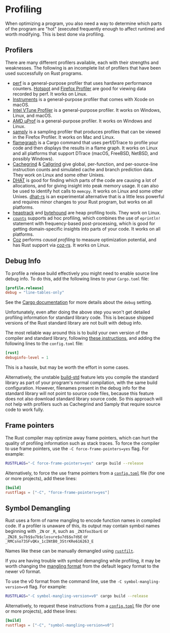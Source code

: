 # Profiling

When optimizing a program, you also need a way to determine which parts of the
program are "hot" (executed frequently enough to affect runtime) and worth
modifying. This is best done via profiling.

## Profilers

There are many different profilers available, each with their strengths and
weaknesses. The following is an incomplete list of profilers that have been
used successfully on Rust programs.
- [perf] is a general-purpose profiler that uses hardware performance counters.
  [Hotspot] and [Firefox Profiler] are good for viewing data recorded by perf.
  It works on Linux.
- [Instruments] is a general-purpose profiler that comes with Xcode on macOS.
- [Intel VTune Profiler] is a general-purpose profiler. It works on Windows,
  Linux, and macOS.
- [AMD μProf] is a general-purpose profiler. It works on Windows and Linux.
- [samply] is a sampling profiler that produces profiles that can be viewed
  in the Firefox Profiler. It works on Mac and Linux.
- [flamegraph] is a Cargo command that uses perf/DTrace to profile your
  code and then displays the results in a flame graph. It works on Linux and
  all platforms that support DTrace (macOS, FreeBSD, NetBSD, and possibly
  Windows).
- [Cachegrind] & [Callgrind] give global, per-function, and per-source-line
  instruction counts and simulated cache and branch prediction data. They work
  on Linux and some other Unixes.
- [DHAT] is good for finding which parts of the code are causing a lot of
  allocations, and for giving insight into peak memory usage. It can also be
  used to identify hot calls to `memcpy`. It works on Linux and some other
  Unixes. [dhat-rs] is an experimental alternative that is a little less
  powerful and requires minor changes to your Rust program, but works on all
  platforms.
- [heaptrack] and [bytehound] are heap profiling tools. They work on Linux.
- [`counts`] supports ad hoc profiling, which combines the use of `eprintln!`
  statement with frequency-based post-processing, which is good for getting
  domain-specific insights into parts of your code. It works on all platforms.
- [Coz] performs *causal profiling* to measure optimization potential, and has
  Rust support via [coz-rs]. It works on Linux. 

[perf]: https://perf.wiki.kernel.org/index.php/Main_Page
[Hotspot]: https://github.com/KDAB/hotspot
[Firefox Profiler]: https://profiler.firefox.com/
[Instruments]: https://developer.apple.com/forums/tags/instruments
[Intel VTune Profiler]: https://www.intel.com/content/www/us/en/developer/tools/oneapi/vtune-profiler.html
[AMD μProf]: https://developer.amd.com/amd-uprof/
[samply]: https://github.com/mstange/samply/
[flamegraph]: https://github.com/flamegraph-rs/flamegraph
[Cachegrind]: https://www.valgrind.org/docs/manual/cg-manual.html
[Callgrind]: https://www.valgrind.org/docs/manual/cl-manual.html
[DHAT]: https://www.valgrind.org/docs/manual/dh-manual.html
[dhat-rs]: https://github.com/nnethercote/dhat-rs/
[heaptrack]: https://github.com/KDE/heaptrack
[bytehound]: https://github.com/koute/bytehound
[`counts`]: https://github.com/nnethercote/counts/
[Coz]: https://github.com/plasma-umass/coz
[coz-rs]: https://github.com/plasma-umass/coz/tree/master/rust

## Debug Info

To profile a release build effectively you might need to enable source line
debug info. To do this, add the following lines to your `Cargo.toml` file:
```toml
[profile.release]
debug = "line-tables-only"
```
See the [Cargo documentation] for more details about the `debug` setting.

[Cargo documentation]: https://doc.rust-lang.org/cargo/reference/profiles.html#debug

Unfortunately, even after doing the above step you won't get detailed profiling
information for standard library code. This is because shipped versions of the
Rust standard library are not built with debug info.

The most reliable way around this is to build your own version of the compiler
and standard library, following [these instructions], and adding the following
lines to the `config.toml` file:
 ```toml
[rust]
debuginfo-level = 1
```
This is a hassle, but may be worth the effort in some cases.

[these instructions]: https://github.com/rust-lang/rust

Alternatively, the unstable [build-std] feature lets you compile the standard
library as part of your program's normal compilation, with the same build
configuration. However, filenames present in the debug info for the standard
library will not point to source code files, because this feature does not also
download standard library source code. So this approach will not help with
profilers such as Cachegrind and Samply that require source code to work fully.

[build-std]: https://doc.rust-lang.org/cargo/reference/unstable.html#build-std

## Frame pointers

The Rust compiler may optimize away frame pointers, which can hurt the quality
of profiling information such as stack traces. To force the compiler to use
frame pointers, use the `-C force-frame-pointers=yes` flag. For example:
```bash
RUSTFLAGS="-C force-frame-pointers=yes" cargo build --release
```

Alternatively, to force the use frame pointers from a [`config.toml`] file (for
one or more projects), add these lines:
```toml
[build]
rustflags = ["-C", "force-frame-pointers=yes"]
```
[`config.toml`]: https://doc.rust-lang.org/cargo/reference/config.html

## Symbol Demangling

Rust uses a form of name mangling to encode function names in compiled code. If
a profiler is unaware of this, its output may contain symbol names beginning
with `_ZN` or `_R`, such as `_ZN3foo3barE` or
`_ZN28_$u7b$$u7b$closure$u7d$$u7d$E` or
`_RMCsno73SFvQKx_1cINtB0_3StrKRe616263_E`

Names like these can be manually demangled using [`rustfilt`].

[`rustfilt`]: https://crates.io/crates/rustfilt

If you are having trouble with symbol demangling while profiling, it may be
worth changing the [mangling format] from the default legacy format to the newer
v0 format.

[mangling format]: https://doc.rust-lang.org/rustc/codegen-options/index.html#symbol-mangling-version

To use the v0 format from the command line, use the `-C
symbol-mangling-version=v0` flag. For example:
```bash
RUSTFLAGS="-C symbol-mangling-version=v0" cargo build --release
```

Alternatively, to request these instructions from a [`config.toml`] file (for
one or more projects), add these lines:
```toml
[build]
rustflags = ["-C", "symbol-mangling-version=v0"]
```
[`config.toml`]: https://doc.rust-lang.org/cargo/reference/config.html

